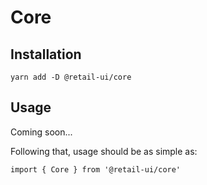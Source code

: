 # Core

## Installation

`yarn add -D @retail-ui/core`

## Usage

Coming soon...

Following that, usage should be as simple as:

```tsx
import { Core } from '@retail-ui/core'
```
